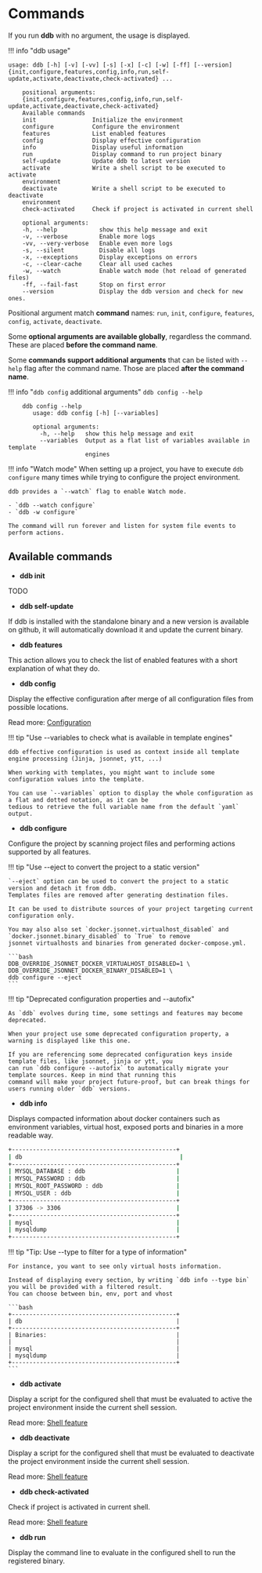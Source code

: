 Commands
========

If you run **ddb** with no argument, the usage is displayed.

!!! info "ddb usage"
```
usage: ddb [-h] [-v] [-vv] [-s] [-x] [-c] [-w] [-ff] [--version]
{init,configure,features,config,info,run,self-update,activate,deactivate,check-activated} ...

    positional arguments:
    {init,configure,features,config,info,run,self-update,activate,deactivate,check-activated}
    Available commands
    init                Initialize the environment
    configure           Configure the environment
    features            List enabled features
    config              Display effective configuration
    info                Display useful information
    run                 Display command to run project binary
    self-update         Update ddb to latest version
    activate            Write a shell script to be executed to activate
    environment
    deactivate          Write a shell script to be executed to deactivate
    environment
    check-activated     Check if project is activated in current shell
    
    optional arguments:
    -h, --help            show this help message and exit
    -v, --verbose         Enable more logs
    -vv, --very-verbose   Enable even more logs
    -s, --silent          Disable all logs
    -x, --exceptions      Display exceptions on errors
    -c, --clear-cache     Clear all used caches
    -w, --watch           Enable watch mode (hot reload of generated files)
    -ff, --fail-fast      Stop on first error
    --version             Display the ddb version and check for new ones.

```

Positional argument match **command** names: `run`, `init`, `configure`, `features`, `config`, `activate`, `deactivate`.

Some **optional arguments are available globally**, regardless the command. These are placed **before the command name**.

Some **commands support additional arguments** that can be listed with `--help` flag after the command name. 
Those are placed **after the command name**.

!!! info "`ddb config` additional arguments"
    `ddb config --help`

        ddb config --help
           usage: ddb config [-h] [--variables]
           
           optional arguments:
             -h, --help   show this help message and exit
             --variables  Output as a flat list of variables available in template
                          engines

!!! info "Watch mode"
    When setting up a project, you have to execute `ddb configure` many times while trying to configure the project 
    environment.
    
    ddb provides a `--watch` flag to enable Watch mode.
    
    - `ddb --watch configure`
    - `ddb -w configure`
    
    The command will run forever and listen for system file events to perform actions.

Available commands
---

- **ddb init**

TODO

- **ddb self-update**

If ddb is installed with the standalone binary and a new version is available on github, it will automatically download 
it and update the current binary.

- **ddb features**

This action allows you to check the list of enabled features with a short explanation of what they do. 

- **ddb config**

Display the effective configuration after merge of all configuration files from possible locations.

Read more: [Configuration](configuration.md)
    
!!! tip "Use --variables to check what is available in template engines"
    
    ddb effective configuration is used as context inside all template engine processing (Jinja, jsonnet, ytt, ...)
    
    When working with templates, you might want to include some configuration values into the template.
    
    You can use `--variables` option to display the whole configuration as a flat and dotted notation, as it can be 
    tedious to retrieve the full variable name from the default `yaml` output. 

- **ddb configure**

Configure the project by scanning project files and performing actions supported by all features.

!!! tip "Use --eject to convert the project to a static version"

    `--eject` option can be used to convert the project to a static version and detach it from ddb. 
    Templates files are removed after generating destination files.

    It can be used to distribute sources of your project targeting current configuration only.

    You may also also set `docker.jsonnet.virtualhost_disabled` and `docker.jsonnet.binary_disabled` to `True` to remove 
    jsonnet virtualhosts and binaries from generated docker-compose.yml.

    ```bash
    DDB_OVERRIDE_JSONNET_DOCKER_VIRTUALHOST_DISABLED=1 \
    DDB_OVERRIDE_JSONNET_DOCKER_BINARY_DISABLED=1 \
    ddb configure --eject
    ```

!!! tip "Deprecated configuration properties and --autofix"

    As `ddb` evolves during time, some settings and features may become deprecated.

    When your project use some deprecated configuration property, a warning is displayed like this one.

    If you are referencing some deprecated configuration keys inside template files, like jsonnet, jinja or ytt, you
    can run `ddb configure --autofix` to automatically migrate your template sources. Keep in mind that running this 
    command will make your project future-proof, but can break things for users running older `ddb` versions.

- **ddb info**

Displays compacted information about docker containers such as environment variables, virtual host, exposed ports and 
binaries in a more readable way.

```bash 
+-----------------------------------------------+
| db                                             |
+-----------------------------------------------+
| MYSQL_DATABASE : ddb                          |
| MYSQL_PASSWORD : ddb                          |
| MYSQL_ROOT_PASSWORD : ddb                     |
| MYSQL_USER : ddb                              |
+-----------------------------------------------+
| 37306 -> 3306                                 |
+-----------------------------------------------+
| mysql                                         |
| mysqldump                                     |
+-----------------------------------------------+
```

!!! tip "Tip: Use --type to filter for a type of information"

    For instance, you want to see only virtual hosts information. 
    
    Instead of displaying every section, by writing `ddb info --type bin` you will be provided with a filtered result.
    You can choose between bin, env, port and vhost
    
    ```bash 
    +-----------------------------------------------+
    | db                                            |
    +-----------------------------------------------+
    | Binaries:                                     |
    |                                               |
    | mysql                                         |
    | mysqldump                                     |
    +-----------------------------------------------+
    ```

- **ddb activate**

Display a script for the configured shell that must be evaluated to active the project environment inside the current
shell session.

Read more: [Shell feature](features/shell.md)

- **ddb deactivate**

Display a script for the configured shell that must be evaluated to deactivate the project environment inside the
current shell session.

Read more: [Shell feature](features/shell.md)

- **ddb check-activated**

Check if project is activated in current shell.

Read more: [Shell feature](features/shell.md)

- **ddb run**

Display the command line to evaluate in the configured shell to run the registered binary.
